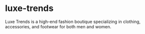 # luxe-trends
Luxe Trends is a high-end fashion boutique specializing in clothing, accessories, and footwear for both men and women. 

